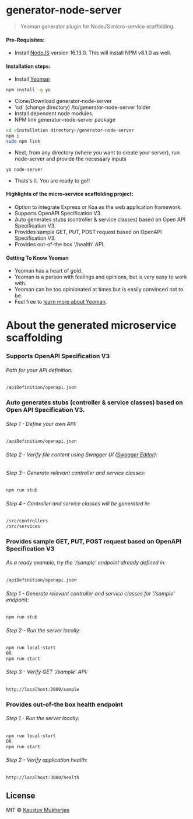 # generator-node-server
> Yeoman generator plugin for NodeJS micro-service scaffolding.

#### Pre-Requisites:
- Install [NodeJS](https://nodejs.org/) version 16.13.0. This will install NPM v8.1.0 as well.

#### Installation steps:

- Install [Yeoman](http://yeoman.io)
```bash
npm install -g yo
```
- Clone/Download generator-node-server
- 'cd' (change directory) /to/generator-node-server folder
- Install dependent node modules.
-  NPM link generator-node-server package
```bash
cd <installation directory>/generator-node-server
npm i
sudo npm link
```

- Next, from any directory (where you want to create your server), run node-server and provide the necessary inputs

```bash
yo node-server
```

- Thats's it. You are ready to go!!

#### Highlights of the micro-service scaffolding project:
- Option to integrate Express or Koa as the web application framework.
- Supports OpenAPI Specification V3.
- Auto generates stubs (controller & service classes) based on Open API Specification V3.
- Provides sample GET, PUT, POST request based on OpenAPI Specification V3.
- Provides out-of-the box '/health' API.

#### Getting To Know Yeoman

 * Yeoman has a heart of gold.
 * Yeoman is a person with feelings and opinions, but is very easy to work with.
 * Yeoman can be too opinionated at times but is easily convinced not to be.
 * Feel free to [learn more about Yeoman](http://yeoman.io/).
 
# About the generated microservice scaffolding

### Supports OpenAPI Specification V3
###### Path for your API definition:
```bash
/apiDefinition/openapi.json
```
### Auto generates stubs (controller & service classes) based on Open API Specification V3.
###### Step 1 - Define your own API:
```bash
/apiDefinition/openapi.json
```
###### Step 2 - Verify file content using Swagger UI ([Swagger Editor](https://editor.swagger.io/)):
###### Step 3 - Generate relevant controller and service classes:
```bash
npm run stub
```
###### Step 4 - Controller and service classes will be generated in:
```bash
/src/controllers
/src/services
```
### Provides sample GET, PUT, POST request based on OpenAPI Specification V3
###### As a ready example, try the '/sample' endpoint already defined in: 
```bash
/apiDefinition/openapi.json
```
###### Step 1 - Generate relevant controller and service classes for '/sample' endpoint:
```bash
npm run stub
```
###### Step 2 - Run the server locally:
```bash
npm run local-start
OR
npm run start
```
###### Step 3 - Verify GET '/sample' API:
```bash
http://localhost:3000/sample
```
### Provides out-of-the box health endpoint
###### Step 1 - Run the server locally:
```bash
npm run local-start
OR
npm run start
```
###### Step 2 - Verify application health:
```bash
http://localhost:3000/health
```
## License

MIT © [Kaustuv Mukherjee]()
